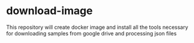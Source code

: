 # download-image
This repository will create docker image and install all the tools necessary for downloading samples from google drive and processing json files

